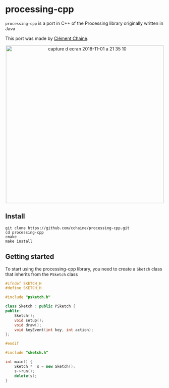# processing-cpp

`processing-cpp` is a port in C++ of the Processing library originally written in Java

This port was made by [Clément Chaine](https://github.com/cchaine).

<p align="center">
<img width="500" alt="capture d ecran 2018-11-01 a 21 35 10" src="https://user-images.githubusercontent.com/18381262/47878240-148d7480-de1e-11e8-9757-7d86070e9c73.png">
</p>

## Install

```
git clone https://github.com/cchaine/processing-cpp.git
cd processing-cpp
cmake .
make install
```

## Getting started

To start using the processing-cpp library, you need to create a `Sketch` class that inherits from the `PSketch` class

```cpp
#ifndef SKETCH_H
#define SKETCH_H

#include "psketch.h"

class Sketch : public PSketch {
public:
    Sketch();
    void setup();
    void draw();
    void keyEvent(int key, int action);
};

#endif
```

```cpp
#include "sketch.h"

int main() {
    Sketch *  s = new Sketch();
    s->run();
    delete(s);
}
```
